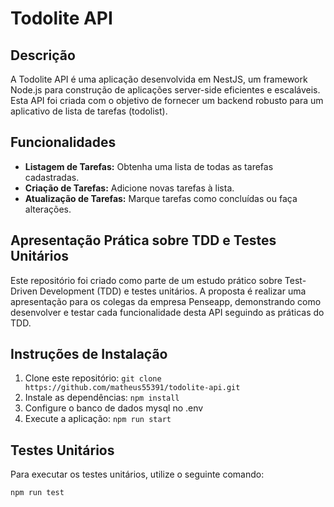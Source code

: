 # Todolite API

## Descrição

A Todolite API é uma aplicação desenvolvida em NestJS, um framework Node.js para construção de aplicações server-side eficientes e escaláveis. Esta API foi criada com o objetivo de fornecer um backend robusto para um aplicativo de lista de tarefas (todolist).

## Funcionalidades

- **Listagem de Tarefas:** Obtenha uma lista de todas as tarefas cadastradas.
- **Criação de Tarefas:** Adicione novas tarefas à lista.
- **Atualização de Tarefas:** Marque tarefas como concluídas ou faça alterações.

## Apresentação Prática sobre TDD e Testes Unitários

Este repositório foi criado como parte de um estudo prático sobre Test-Driven Development (TDD) e testes unitários. A proposta é realizar uma apresentação para os colegas da empresa Penseapp, demonstrando como desenvolver e testar cada funcionalidade desta API seguindo as práticas do TDD.

## Instruções de Instalação

1. Clone este repositório: `git clone https://github.com/matheus55391/todolite-api.git`
2. Instale as dependências: `npm install`
3. Configure o banco de dados mysql no .env
4. Execute a aplicação: `npm run start`

## Testes Unitários

Para executar os testes unitários, utilize o seguinte comando:

```bash
npm run test
